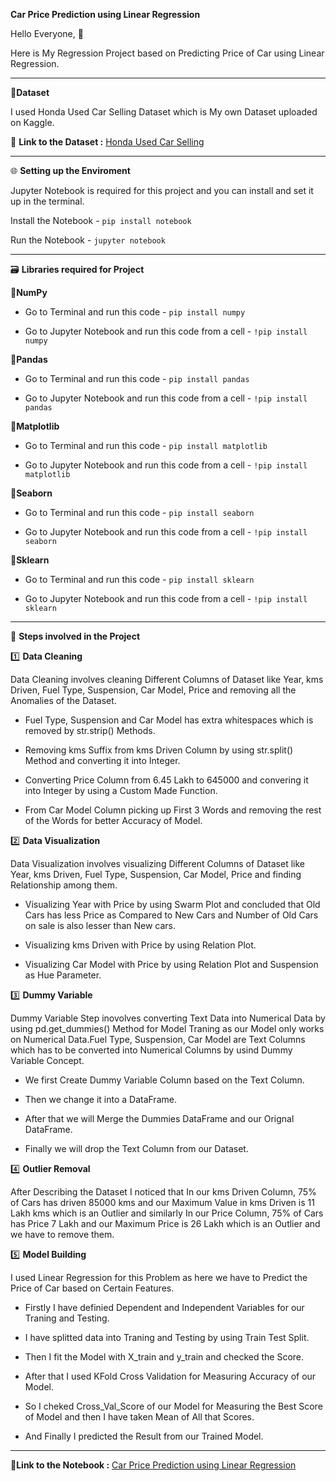 **Car Price Prediction using Linear Regression**

Hello Everyone, 👋 

Here is My Regression Project based on Predicting Price of Car using Linear Regression.

------------------------------------

🔸**Dataset**

I used Honda Used Car Selling Dataset which is My own Dataset uploaded on Kaggle.

📍 **Link to the Dataset :** [Honda Used Car Selling](https://www.kaggle.com/datasets/themrityunjaypathak/honda-car-selling)

-------------------------------------

🌐 **Setting up the Enviroment**

Jupyter Notebook is required for this project and you can install and set it up in the terminal.

Install the Notebook - `pip install notebook`

Run the Notebook - `jupyter notebook`

------------------------------------------

🗃️ **Libraries required for Project**

🔸**NumPy**

- Go to Terminal and run this code - `pip install numpy`

- Go to Jupyter Notebook and run this code from a cell - `!pip install numpy`

🔸**Pandas**

- Go to Terminal and run this code - `pip install pandas`

- Go to Jupyter Notebook and run this code from a cell - `!pip install pandas`

🔸**Matplotlib**

- Go to Terminal and run this code - `pip install matplotlib`

- Go to Jupyter Notebook and run this code from a cell - `!pip install matplotlib`

🔸**Seaborn**

- Go to Terminal and run this code - `pip install seaborn`

- Go to Jupyter Notebook and run this code from a cell - `!pip install seaborn`

🔸**Sklearn**

- Go to Terminal and run this code - `pip install sklearn`

- Go to Jupyter Notebook and run this code from a cell - `!pip install sklearn`

--------------------------------------------

📝 **Steps involved in the Project**

1️⃣ **Data Cleaning**

Data Cleaning involves cleaning Different Columns of Dataset like Year, kms Driven, Fuel Type, Suspension, Car Model, Price and removing all the Anomalies of the Dataset.

- Fuel Type, Suspension and Car Model has extra whitespaces which is removed by str.strip() Methods.

- Removing kms Suffix from kms Driven Column by using str.split() Method and converting it into Integer.

- Converting Price Column from 6.45 Lakh to 645000 and convering it into Integer by using a Custom Made Function.

- From Car Model Column picking up First 3 Words and removing the rest of the Words for better Accuracy of Model.

2️⃣ **Data Visualization**

Data Visualization involves visualizing Different Columns of Dataset like Year, kms Driven, Fuel Type, Suspension, Car Model, Price and finding Relationship among them.

- Visualizing Year with Price by using Swarm Plot and concluded that Old Cars has less Price as Compared to New Cars and Number of Old Cars on sale is also lesser than New cars. 

- Visualizing kms Driven with Price by using Relation Plot.

- Visualizing Car Model with Price by using Relation Plot and Suspension as Hue Parameter.

3️⃣ **Dummy Variable**

Dummy Variable Step inovolves converting Text Data into Numerical Data by using pd.get_dummies() Method for Model Traning as our Model only works on Numerical Data.Fuel Type, Suspension, Car Model are Text Columns which has to be converted into Numerical Columns by usind Dummy Variable Concept.

- We first Create Dummy Variable Column based on the Text Column.

- Then we change it into a DataFrame.

- After that we will Merge the Dummies DataFrame and our Orignal DataFrame.

- Finally we will drop the Text Column from our Dataset.

4️⃣ **Outlier Removal**

After Describing the Dataset I noticed that In our kms Driven Column, 75% of Cars has driven 85000 kms and our Maximum Value in kms Driven is 11 Lakh kms which is an Outlier and similarly In our Price Column, 75% of Cars has Price 7 Lakh and our Maximum Price is 26 Lakh which is an Outlier and we have to remove them.

5️⃣ **Model Building**

I used Linear Regression for this Problem as here we have to Predict the Price of Car based on Certain Features.

- Firstly I have definied Dependent and Independent Variables for our Traning and Testing.

- I have splitted data into Traning and Testing by using Train Test Split.

- Then I fit the Model with X_train and y_train and checked the Score.

- After that I used KFold Cross Validation for Measuring Accuracy of our Model.

- So I cheked Cross_Val_Score of our Model for Measuring the Best Score of Model and then I have taken Mean of All that Scores.

- And Finally I predicted the Result from our Trained Model.

--------------------------------

📍**Link to the Notebook :** [Car Price Prediction using Linear Regression](https://www.kaggle.com/code/themrityunjaypathak/car-price-prediction-using-linear-regression)
